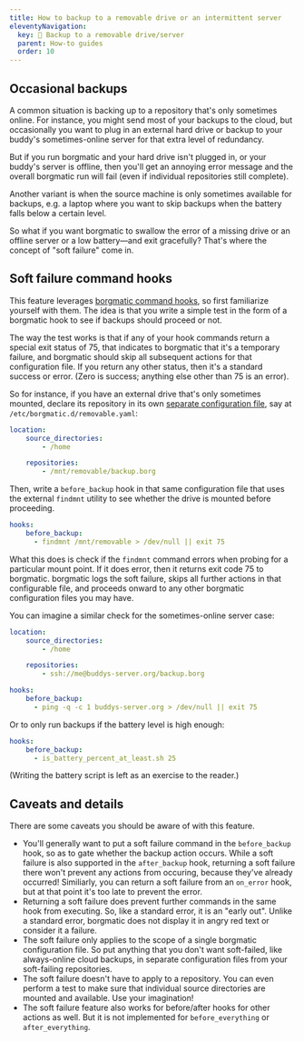 ```yaml
---
title: How to backup to a removable drive or an intermittent server
eleventyNavigation:
  key: 💾 Backup to a removable drive/server
  parent: How-to guides
  order: 10
---
```

## Occasional backups

A common situation is backing up to a repository that's only sometimes online.
For instance, you might send most of your backups to the cloud, but
occasionally you want to plug in an external hard drive or backup to your
buddy's sometimes-online server for that extra level of redundancy.

But if you run borgmatic and your hard drive isn't plugged in, or your buddy's
server is offline, then you'll get an annoying error message and the overall
borgmatic run will fail (even if individual repositories still complete).

Another variant is when the source machine is only sometimes available for
backups, e.g. a laptop where you want to skip backups when the battery falls
below a certain level.

So what if you want borgmatic to swallow the error of a missing drive
or an offline server or a low battery—and exit gracefully? That's where the
concept of "soft failure" come in.


## Soft failure command hooks

This feature leverages [borgmatic command
hooks](https://torsion.org/borgmatic/docs/how-to/add-preparation-and-cleanup-steps-to-backups/),
so first familiarize yourself with them. The idea is that you write a simple
test in the form of a borgmatic hook to see if backups should proceed or not.

The way the test works is that if any of your hook commands return a special
exit status of 75, that indicates to borgmatic that it's a temporary failure,
and borgmatic should skip all subsequent actions for that configuration file.
If you return any other status, then it's a standard success or error. (Zero is
success; anything else other than 75 is an error).

So for instance, if you have an external drive that's only sometimes mounted,
declare its repository in its own [separate configuration
file](https://torsion.org/borgmatic/docs/how-to/make-per-application-backups/),
say at `/etc/borgmatic.d/removable.yaml`:

```yaml
location:
    source_directories:
        - /home

    repositories:
        - /mnt/removable/backup.borg
```

Then, write a `before_backup` hook in that same configuration file that uses
the external `findmnt` utility to see whether the drive is mounted before
proceeding.

```yaml
hooks:
    before_backup:
      - findmnt /mnt/removable > /dev/null || exit 75
```

What this does is check if the `findmnt` command errors when probing for a
particular mount point. If it does error, then it returns exit code 75 to
borgmatic. borgmatic logs the soft failure, skips all further actions in that
configurable file, and proceeds onward to any other borgmatic configuration
files you may have.

You can imagine a similar check for the sometimes-online server case:

```yaml
location:
    source_directories:
        - /home

    repositories:
        - ssh://me@buddys-server.org/backup.borg

hooks:
    before_backup:
      - ping -q -c 1 buddys-server.org > /dev/null || exit 75
```

Or to only run backups if the battery level is high enough:

```yaml
hooks:
    before_backup:
      - is_battery_percent_at_least.sh 25
```

(Writing the battery script is left as an exercise to the reader.)


## Caveats and details

There are some caveats you should be aware of with this feature.

 * You'll generally want to put a soft failure command in the `before_backup`
   hook, so as to gate whether the backup action occurs. While a soft failure is
   also supported in the `after_backup` hook, returning a soft failure there
   won't prevent any actions from occuring, because they've already occurred!
   Similiarly, you can return a soft failure from an `on_error` hook, but at
   that point it's too late to prevent the error.
 * Returning a soft failure does prevent further commands in the same hook from
   executing. So, like a standard error, it is an "early out". Unlike a standard
   error, borgmatic does not display it in angry red text or consider it a
   failure.
 * The soft failure only applies to the scope of a single borgmatic
   configuration file. So put anything that you don't want soft-failed, like
   always-online cloud backups, in separate configuration files from your
   soft-failing repositories.
 * The soft failure doesn't have to apply to a repository. You can even perform
   a test to make sure that individual source directories are mounted and
   available. Use your imagination!
 * The soft failure feature also works for before/after hooks for other
   actions as well. But it is not implemented for `before_everything` or
   `after_everything`.
